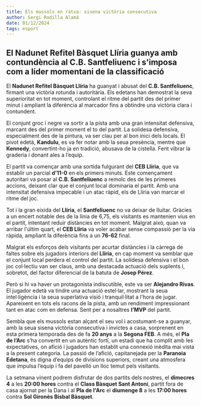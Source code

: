 ```yaml
---
title: Els mussols en ratxa: sisena victòria consecutiva
author: Sergi Rodilla Alamà
date: 01/12/2024
tags: esport
---
```


## El Nadunet Refitel Bàsquet Llíria guanya amb contundència al C.B. Santfeliuenc i s'imposa com a líder momentani de la classificació

El **Nadunet Refitel Bàsquet Llíria** ha guanyat i abusat del **C.B. Santfeliuenc**, firmant una victòria rotunda i autoritària. Els edetans han demostrat la seva superioritat en tot moment, controlant el ritme del partit des del primer minut i ampliant la diferència al marcador fins a obtindre una victòria clara i contundent.

El conjunt groc i negre va sortir a la pista amb una gran intensitat defensiva, marcant des del primer moment el to del partit. La solidesa defensiva, especialment des de la pintura, va ser clau per al bon inici dels locals. El pivot edetà, **Kandulu**, es va fer notar amb la seua presència, mentre que **Kennedy**, convertint-ho ja en tradició, abusava de la cistella. Fent vibrar la graderia i donant ales a l’equip.

El partit va començar amb una sortida fulgurant del **CEB Llíria**, que va establir un parcial **d’11-0** en els primers minuts. Este començament autoritari va posar al **C.B. Santfeliuenc** a remolc des de les primeres accions, deixant clar que el conjunt local dominaria el partit. Amb una intensitat defensiva impecable i un atac ràpid, els de Llíria van marcar el ritme del joc.

Tot i la gran eixida del **Llíria**, el **Santfeliuenc** no va deixar de lluitar. Gràcies a un encert notable des de la línia de 6,75, els visitants es mantenien vius en el partit, intentant reduir distàncies en tot moment. Malgrat això, quan va arribar l'últim quart, el **CEB Llíria** va voler acabar sense compassió per la via ràpida, ampliant la diferència fins a un **76-62** final.

Malgrat els esforços dels visitants per acurtar distàncies i la càrrega de faltes sobre els jugadors interiors del **Llíria**, en cap moment va semblar que el conjunt local perdera el control del partit. La solidesa defensiva i el bon joc col·lectiu van ser claus, amb una destacada actuació dels suplents i, sobretot, del factor diferencial de la batuta de **Josep Pérez**.

Però si hi va haver un protagonista indiscutible, este va ser **Alejandro Rivas**. El jugador edetà va tindre una actuació estel·lar, mostrant la seua intel·ligència i la seua superlativa visió i tranquil·litat a l'hora de jugar. Apareixent en tots els racons de la pista, amb un rendiment impressionant tant en atac com en defensa. Sent per a nosaltres **l’MVP** del partit.

Sembla que els mussols estan alçant el seu vol i acostumant-se a guanyar, amb la seua sisena victòria consecutiva i invictes a casa, sorprenent en esta primera temporada des de fa **20 anys** a la **Segona FEB**. A més, el **Pla de l’Arc** s’ha convertit en un autèntic fortí, un estadi que ha complit amb les expectatives, on afició i jugadors han establit una connexió inèdita mai vista a la present categoria. La passió de l’afició, capitanejada per la **Paranoia Edetana**, és digna d’equips de divisions superiors, creant una atmosfera que impulsa l’equip i fa del pavelló un lloc temut pels visitants.

La setmana vinent podrem disfrutar de dos partits dels nostres, el **dimecres 4** a les **20:00 hores** contra el **Class Bàsquet Sant Antoni**, partit fora de casa ajornat per la Dana i al **Pla de l'Arc** el **diumenge 8** a les **17:00 hores** contra **Sol Gironès Bisbal Bàsquet**.